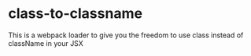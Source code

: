 # class-to-classname
This is a webpack loader to give you the freedom to use class instead of className in your JSX
